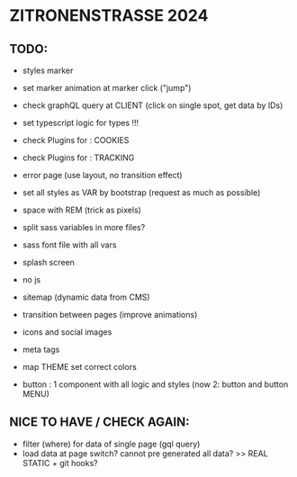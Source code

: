 # ZITRONENSTRASSE 2024

## TODO:

-   styles marker
-   set marker animation at marker click ("jump")
-   check graphQL query at CLIENT (click on single spot, get data by IDs)

-   set typescript logic for types !!!

-   check Plugins for : COOKIES
-   check Plugins for : TRACKING

-   error page (use layout, no transition effect)

-   set all styles as VAR by bootstrap (request as much as possible)
-   space with REM (trick as pixels)
-   split sass variables in more files?
-   sass font file with all vars

-   splash screen
-   no js

-   sitemap (dynamic data from CMS)

-   transition between pages (improve animations)

-   icons and social images

-   meta tags

-   map THEME set correct colors

-   button : 1 component with all logic and styles (now 2: button and button MENU)

## NICE TO HAVE / CHECK AGAIN:

-   filter (where) for data of single page (gql query)
-   load data at page switch? cannot pre generated all data? >> REAL STATIC + git hooks?
